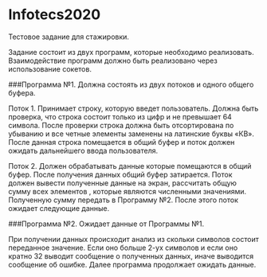 # Infotecs2020

Тестовое задание для стажировки.

Задание состоит из двух программ, которые необходимо реализовать. Взаимодействие программ должно быть реализовано через использование сокетов.

###Программа  №1. 
Должна состоять из двух потоков и одного общего буфера.

Поток 1. Принимает строку, которую введет  пользователь. Должна быть проверка, что строка состоит только из цифр и не превышает 64 символа. 
После проверки строка должна быть  отсортирована по убыванию и все четные элементы заменены на латинские буквы «КВ». 
После данная строка помещается  в общий буфер и поток должен ожидать дальнейшего ввода пользователя.

Поток 2. Должен  обрабатывать  данные которые помещаются в общий буфер. После получения данных общий буфер затирается. 
Поток должен вывести полученные данные на экран, рассчитать  общую  сумму всех  элементов , которые являются численными значениями. 
Полученную сумму передать в Программу №2. После этого поток ожидает следующие данные.

###Программа №2. 
Ожидает данные от  Программы №1. 

При получении  данных происходит анализ из скольки символов состоит переданное значение. 
Если оно больше 2-ух символов и если оно кратно 32 выводит сообщение о полученных данных, иначе выводится сообщение об ошибке. 
Далее программа продолжает ожидать данные.